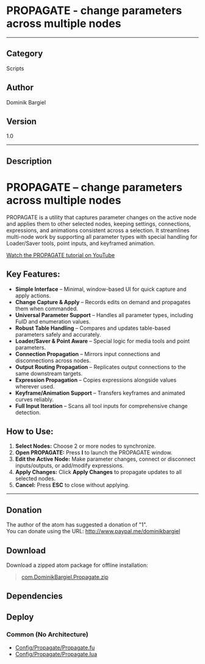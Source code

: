 # PROPAGATE - change parameters across multiple nodes
___

## Category
Scripts

## Author
Dominik Bargiel

## Version
1.0

___

## Description
<h1>PROPAGATE – change parameters across multiple nodes</h1> <p>PROPAGATE is a utility that captures parameter changes on the active node and applies them to other selected nodes, keeping settings, connections, expressions, and animations consistent across a selection. It streamlines multi-node work by supporting all parameter types with special handling for Loader/Saver tools, point inputs, and keyframed animation.</p>
<a href="https://youtu.be/yT1KqW1dVRw">Watch the PROPAGATE tutorial on YouTube</a>

<h2>Key Features:</h2> <ul> <li><strong>Simple Interface</strong> – Minimal, window-based UI for quick capture and apply actions.</li> <li><strong>Change Capture & Apply</strong> – Records edits on demand and propagates them when commanded.</li> <li><strong>Universal Parameter Support</strong> – Handles all parameter types, including FuID and enumeration values.</li> <li><strong>Robust Table Handling</strong> – Compares and updates table-based parameters safely and accurately.</li> <li><strong>Loader/Saver & Point Aware</strong> – Special logic for media tools and point parameters.</li> <li><strong>Connection Propagation</strong> – Mirrors input connections and disconnections across nodes.</li> <li><strong>Output Routing Propagation</strong> – Replicates output connections to the same downstream targets.</li> <li><strong>Expression Propagation</strong> – Copies expressions alongside values wherever used.</li> <li><strong>Keyframe/Animation Support</strong> – Transfers keyframes and animated curves reliably.</li> <li><strong>Full Input Iteration</strong> – Scans all tool inputs for comprehensive change detection.</li> </ul> <h2>How to Use:</h2> <ol> <li><strong>Select Nodes:</strong> Choose 2 or more nodes to synchronize.</li> <li><strong>Open PROPAGATE:</strong> Press <strong>I</strong> to launch the PROPAGATE window.</li> <li><strong>Edit the Active Node:</strong> Make parameter changes, connect or disconnect inputs/outputs, or add/modify expressions.</li> <li><strong>Apply Changes:</strong> Click <strong>Apply Changes</strong> to propagate updates to all selected nodes.</li> <li><strong>Cancel:</strong> Press <strong>ESC</strong> to close without applying.</li> </ol>

___

## Donation
The author of the atom has suggested a donation of "1".  
You can donate using the URL: <a href="http://www.paypal.me/dominikbargiel">http://www.paypal.me/dominikbargiel</a>

## Download

Download a zipped atom package for offline installation:
> [com.DominikBargiel.Propagate.zip](https://gitlab.com/WeSuckLess/Reactor/-/archive/master/Reactor-master.zip?path=Atoms/com.DominikBargiel.Propagate)  

## Dependencies

## Deploy

### Common (No Architecture)

<ul>
<li><a href="https://gitlab.com/WeSuckLess/Reactor/-/blob/master/Atoms/com.DominikBargiel.Propagate/Config/Propagate/Propagate.fu?ref_type=heads">Config/Propagate/Propagate.fu</a></li>
<li><a href="https://gitlab.com/WeSuckLess/Reactor/-/blob/master/Atoms/com.DominikBargiel.Propagate/Config/Propagate/Propagate.lua?ref_type=heads">Config/Propagate/Propagate.lua</a></li>
</ul>
